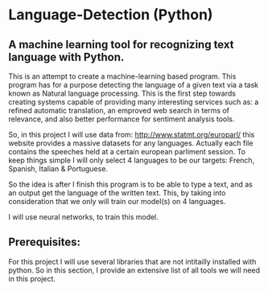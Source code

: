 # Language-Detection (Python)
## A machine learning tool for recognizing text language with Python.

  This is an attempt to create a machine-learning based program. This program has for a purpose detecting the language of a given text via a task known as Natural language processing.
  This is the first step towards creating systems capable of providing many interesting services such as: a refined automatic translation, an emproved web search in terms of relevance, and also better performance for sentiment analysis tools.
  
  So, in this project I will use data from: http://www.statmt.org/europarl/ this website provides a massive datasets for any languages. Actually each file contains the speeches held at a certain european parliment session. To keep things simple I will only select 4 languages to be our targets: French, Spanish, Italian & Portuguese.
  
  So the idea is after I finish this program is to be able to type a text, and as an output get the language of the written text. 
This, by taking into consideration that we only will train our model(s) on 4 languages. 

  I will use neural networks, to train this model.

## Prerequisites:
  
  For this project I will use several libraries that are not intitailly installed with python. So in this section, I provide an extensive list of all tools we will need in this project.
  
    
